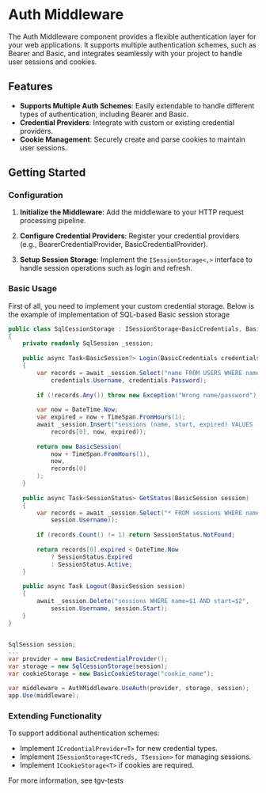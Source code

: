 ﻿# Auth Middleware

The Auth Middleware component provides a flexible
authentication layer for your web applications.
It supports multiple authentication schemes,
such as Bearer and Basic, and integrates seamlessly
with your project to handle user sessions and cookies.

## Features

- **Supports Multiple Auth Schemes**: Easily extendable to handle different types of authentication, including Bearer and Basic.
- **Credential Providers**: Integrate with custom or existing credential providers.
- **Cookie Management**: Securely create and parse cookies to maintain user sessions.

## Getting Started

### Configuration

1. **Initialize the Middleware**: Add the middleware to your HTTP request processing pipeline.

2. **Configure Credential Providers**: Register your credential providers (e.g., BearerCredentialProvider, BasicCredentialProvider).

3. **Setup Session Storage**: Implement the `ISessionStorage<,>` interface to handle session operations such as login and refresh.

### Basic Usage

First of all, you need to implement your custom credential storage.
Below is the example of implementation of SQL-based Basic session storage

```csharp
public class SqlCessionStorage : ISessionStorage<BasicCredentials, BasicSession>
{
    private readonly SqlSession _session;
    
    public async Task<BasicSession?> Login(BasicCredentials credentials)
    {
        var records = await _session.Select("name FROM USERS WHERE name=$1 AND password=$2",
            credentials.Username, credentials.Password);
        
        if (!records.Any()) throw new Exception("Wrong name/password");
        
        var now = DateTime.Now;
        var expired = now + TimeSpan.FromHours(1);
        await _session.Insert("sessions (name, start, expired) VALUES ($1, $2, $3)",
            records[0], now, expired));
        
        return new BasicSession(
            now + TimeSpan.FromHours(1),
            now,
            records[0]
        );
    }
    
    public async Task<SessionStatus> GetStatus(BasicSession session)
    {
        var records = await _session.Select("* FROM sessions WHERE name=$1",
            session.Username));
        
        if (records.Count() != 1) return SessionStatus.NotFound;
        
        return records[0].expired < DateTime.Now
            ? SessionStatus.Expired
            : SessionStatus.Active;
    }
    
    public async Task Logout(BasicSession session)
    {
        await _session.Delete("sessions WHERE name=$1 AND start=$2",
            session.Username, session.Start);
    }
}
```

```csharp

SqlSession session;
...
var provider = new BasicCredentialProvider();
var storage = new SqlCessionStorage(session);
var cookieStorage = new BasicCookieStorage("cookie_name");

var middleware = AuthMiddleware.UseAuth(provider, storage, session);
app.Use(middleware);
```

### Extending Functionality

To support additional authentication schemes:
- Implement `ICredentialProvider<T>` for new credential types.
- Implement `ISessionStorage<TCreds, TSession>` for managing sessions.
- Implement `ICookieStorage<T>` if cookies are required.

For more information, see tgv-tests